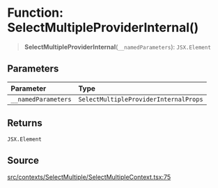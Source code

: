 # Function: SelectMultipleProviderInternal()

> **SelectMultipleProviderInternal**(`__namedParameters`): `JSX.Element`

## Parameters

| Parameter | Type |
| :------ | :------ |
| `__namedParameters` | `SelectMultipleProviderInternalProps` |

## Returns

`JSX.Element`

## Source

[src/contexts/SelectMultiple/SelectMultipleContext.tsx:75](https://github.com/gpbl/react-day-picker/blob/a604fd23887c832117da414a9c63b1b84efb97d9/src/contexts/SelectMultiple/SelectMultipleContext.tsx#L75)
